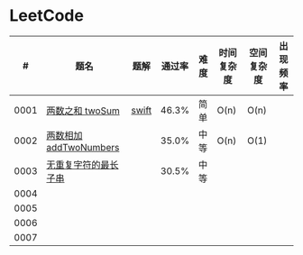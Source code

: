 # LeetCode

 #|题名|题解|通过率|难度|时间复杂度|空间复杂度|出现频率
-------|-------|-------|-------|-------|-------|-------|-------
0001|[两数之和 twoSum](https://leetcode-cn.com/problems/two-sum/)|[swift](https://github.com/whqfor/LeetCode/blob/master/Solution/0001twoSum.swift) |46.3%|简单|O(n)|O(n)|
0002|[两数相加 addTwoNumbers](https://leetcode-cn.com/problems/add-two-numbers)| |35.0%|中等|O(n)|O(1)|
0003|[无重复字符的最长子串](https://leetcode-cn.com/problems/longest-substring-without-repeating-characters/)| |30.5%|中等|
0004|
0005|
0006|
0007|

